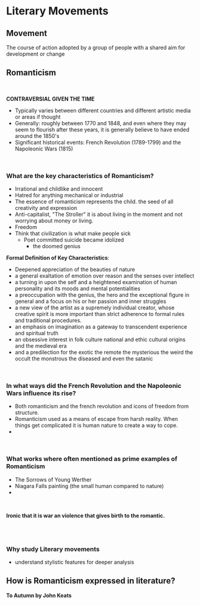 # Literary Movements

## Movement


The course of action adopted by a group of people with a shared aim for development or change

## Romanticism

<br>

**CONTRAVERSIAL GIVEN THE TIME**
<br>
 - Typically varies between different countries and different artistic media or areas if thought
 - Generally: roughly between 1770 and 1848, and even where they may seem to flourish after these years, it is generally believe to have ended around the 1850's
 - Significant historical events: French Revolution (1789-1799) and the Napoleonic Wars (1815)

<br>

### What are the key characteristics of Romanticism?
 - Irrational and childlike and innocent
 - Hatred for anything mechanical or industrial
 - The essence of romanticism represents the child. the seed of all creativity and expression
 - Anti-capitalist, "The Stroller" it is about living in the moment and not worrying about money or living.
 - Freedom
 - Think that civilization is what make people sick
	 - Poet committed suicide became idolized
		 - the doomed genius

**Formal Definition of Key Characteristics**:
- Deepened appreciation of the beauties of nature
- a general exaltation of emotion over reason and the senses over intellect
- a turning in upon the self and a heightened examination of human personality and its moods and mental potentialities
- a preoccupation with the genius, the hero and the exceptional figure in general and a focus on his or her passion and inner struggles
- a new view of the artist as a supremely individual creator, whose creative spirit is more important than strict adherence to formal rules and traditional procedures.
- an emphasis on imagination as a gateway to transcendent experience and spiritual truth
- an obsessive interest in folk culture national and ethic cultural origins and the medieval era
- and a predilection for the exotic the remote the mysterious the weird the occult the monstrous the diseased and even the satanic
<br>

### In what ways did the French Revolution and the Napoleonic Wars influence its rise?
 -  Both romanticism and the french revolution and icons of freedom from structure.
 -  Romanticism used as a means of escape from harsh reality. When things get complicated it is human nature to create a way to cope.
 -  
<br>

### What works where often mentioned as prime examples of Romanticism
 - The Sorrows of Young Werther
 - Niagara Falls painting (the small human compared to nature)
 - 

<br>

**Ironic that it is war an violence that gives birth to the romantic.**

<br>
<br>

### Why study Literary movements
 - understand stylistic features for deeper analysis





## How is Romanticism expressed in literature?

**To Autumn by John Keats**




